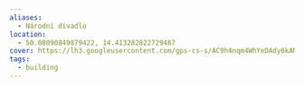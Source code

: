 ```yaml
---
aliases:
  - Národní divadlo
location:
  - 50.08090849879422, 14.413282822729467
cover: https://lh3.googleusercontent.com/gps-cs-s/AC9h4nqm4WhYeDAdy6kANYlE51bQIQcidxDShFus-1CR8tlazwOs3bCcJvJBaJcRLKrOKTyWi3Ttx-mqY48DwZCatiAEY3pC0IkfPzkkL9e1z16vrQkUrsHfvOVPXA4AmFB7Ktmt3rLMPw=w426-h240-k-no
tags:
  - building
---
```

